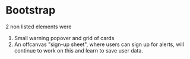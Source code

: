 # Bootstrap

2 non listed elements were
1. Small warning popover and grid of cards
2. An offcanvas "sign-up sheet", where users can sign up for alerts, will continue to work on this and learn to save user data. 
